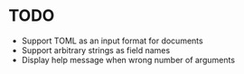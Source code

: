 # TODO

- Support TOML as an input format for documents
- Support arbitrary strings as field names
- Display help message when wrong number of arguments
